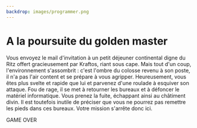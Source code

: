 ```yaml
---
backdrop: images/programmer.png
---
```


# A la poursuite du golden master

Vous envoyez le mail d'invitation à un petit déjeuner continental digne du Ritz offert gracieusement par Kraftos, riant sous cape.
Mais tout d'un coup, l'environnement s'assombrit : c'est l'ombre du colosse revenu à son poste, il n'a pas l'air content et se prépare à vous agripper.
Heureusement, vous êtes plus svelte et rapide que lui et parvenez d'une roulade à esquiver son attaque.
Fou de rage, il se met à retourner les bureaux et à défoncer le matériel informatique.
Vous prenez la fuite, échappant ainsi au châtiment divin. Il est toutefois inutile de préciser que vous ne pourrez pas remettre les pieds dans ces bureaux. Votre mission s'arrête donc ici.

GAME OVER

<Page url="/" instructions="" action="Redemmarer l'aventure" condition="none" />
